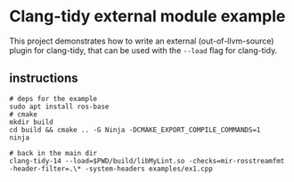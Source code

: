 # Clang-tidy external module example

This project demonstrates how to write an external (out-of-llvm-source) plugin for clang-tidy, that can be used with the ``--load`` flag for clang-tidy.

## instructions

    # deps for the example
    sudo apt install ros-base
    # cmake
    mkdir build
    cd build && cmake .. -G Ninja -DCMAKE_EXPORT_COMPILE_COMMANDS=1 
    ninja

    # back in the main dir
    clang-tidy-14 --load=$PWD/build/libMyLint.so -checks=mir-rosstreamfmt  -header-filter=.\* -system-headers examples/ex1.cpp


